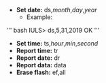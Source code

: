 * **Set date:** ds,*month*,*day*,*year*
  * Example: 

''' bash
IULS> ds,5,31,2019
OK
'''

* **Set time:** ts,*hour*,*min*,*second*
* **Report time:** tr 
* **Report date:** dr
* **Report data:** data
* **Erase flash:** ef,all
